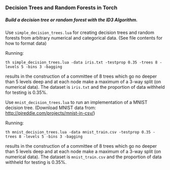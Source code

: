 ### Decision Trees and Random Forests in Torch
##### Build a decision tree or random forest with the ID3 Algorithm.

Use `simple_decision_trees.lua` for creating decision trees and random forests from arbitrary numerical and categorical data. (See file contents for how to format data)

Running:

  `th simple_decision_trees.lua -data iris.txt -testprop 0.35 -trees 8 -levels 5 -bins 3 -bagging`
  
results in the construction of a committee of 8 trees which go no deeper than 5 levels deep and at each node make a maximum of a 3-way split (on numerical data). The dataset is `iris.txt` and the proportion of data withheld for testing is 0.35%.

Use `mnist_decision_trees.lua` to run an implementation of a MNIST decision tree. (Download MNIST data from: http://pjreddie.com/projects/mnist-in-csv/)

Running:

`th mnist_decision_trees.lua -data mnist_train.csv -testprop 0.35 -trees 8 -levels 5 -bins 3 -bagging`

results in the construction of a committee of 8 trees which go no deeper than 5 levels deep and at each node make a maximum of a 3-way split (on numerical data). The dataset is `mnist_train.csv` and the proportion of data withheld for testing is 0.35%.
